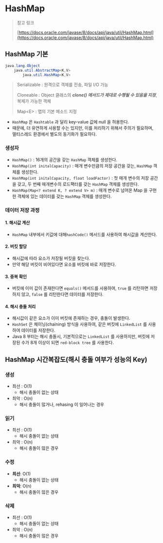 # HashMap

> 참고 링크&#x20;
>
> [https://docs.oracle.com/javase/8/docs/api/java/util/HashMap.html](https://docs.oracle.com/javase/8/docs/api/java/util/HashMap.html)

## HashMap 기본

```java
java.lang.Object
    java.util.AbstractMap<K,V>
        java.util.HashMap<K,V>
```

> Serializable : 원격으로 객체를 전송, 파일 I/O 가능
>
> Cloneable : Object 클래스의 _**clone() 메서드가 제대로 수행될 수 있음을 지정**_, 복제가 가능한 객체
>
> Map\<E> : 맵의 기본 메소드 지정

* `HashMap` 은 `Hashtable` 과 달리 key-value 값에 null 을 허용한다.&#x20;
* 때문에, 더 유연하게 사용할 수는 있지만, 이를 처리하기 위해서 주의가 필요하며, 멀티스레드 환경에서 별도의 동기화가 필요하다.&#x20;

### 생성자

* `HashMap()` : 16개의 공간을 갖는 `HashMap` 객체를 생성한다.
* `HashMap(int initalCapacity)` : 매개 변수만큼의 저장 공간을 갖는, `HashMap` 객체를 생성한다.
* `HashMap(int initalCapacity, float loadFactor)` : 첫 매개 변수의 저장 공간을 갖고, 두 번째 매개변수의 로드팩터를 갖는 `HashMap` 객체를 생성한다.
* `HashMap(Map<? extend K, ? extend V> m)` : 매개 변수로 넘어온 Map 을 구현한 객체에 있는 데이터를 갖는 `HashMap` 객체를 생성한다.

### 데이터 저장 과정&#x20;

#### 1. 해시값 계산&#x20;

* `HashMap` 내부에서 키값에 대해`hashCode()` 메서드를 사용하여 해시값을 계산한다.&#x20;

#### 2. 버킷 할당&#x20;

* 해시값에 따라 요소가 저장될 버킷을 찾는다.&#x20;
* 만약 해당 버킷이 비어있다면 요소를 버킷에 바로 저장한다.&#x20;

#### 3. 중복 확인

* 버킷에 이미 값이 존재한다면 `equals()` 메서드를 사용하여, `true` 를 리턴하면 저장하지 않고, `false` 를 리턴한다면 데이터를 저장한다.&#x20;

#### 4. 해시 충돌 처리&#x20;

* 해시값이 같은 요소가 이미 버킷에 존재하는 경우, 충돌이 발생한다.&#x20;
* `HashSet` 은 체이닝(chaining) 방식을 사용하여, 같은 버킷에 `LinkedList` 를 사용하여 데이터를 저장한다.
* Java 8 부터는 해시 충돌시, 기본적으로는 `LinkedList` 를 사용하지만, 버킷에 저장된 수가 8개 이상이 되면 `red-block tree` 를 사용한다.&#x20;

## HashMap 시간복잡도(해시 충돌 여부가 성능의 Key)&#x20;

### 생성&#x20;

* 최선 : O(1)
  * 해시 충돌이 없는 상태
* 최악 : O(n)&#x20;
  * 해시 충돌이 많거나, rehasing 이 일어나는 경우&#x20;

### 읽기

* 최선 : O(1)
  * 해시 충돌이 없는 상태
* 최악 : O(n)&#x20;
  * 해시 충돌이 많은 경우&#x20;

### 수정

* **최선**: O(1)
  * 해시 충돌이 없는 상태&#x20;
* **최악**: O(n)
  * 해시 충돌이 많은 경우&#x20;

### 삭제&#x20;

* 최선 : O(1)
  * 해시 충돌이 없는 상태
* 최악 : O(n)&#x20;
  * 해시 충돌이 많은 경우
